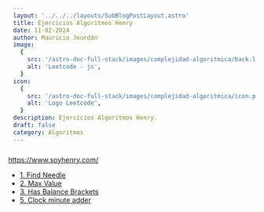 ```yaml
---
layout: '../../../layouts/SubBlogPostLayout.astro'
title: Ejercicios Algoritmos Henry
date: 11-02-2024
author: Mauricio Jourdán
image:
  {
    src: '/astro-doc-full-stack/images/complejidad-algoritmica/back-leetcode.png',
    alt: 'Leetcode - js',
  }
icon:
  {
    src: '/astro-doc-full-stack/images/complejidad-algoritmica/icon.png',
    alt: 'Logo Leetcode',
  }
description: Ejercicios Algoritmos Henry.
draft: false
category: Algoritmos
---
```


https://www.soyhenry.com/

- [1. Find Needle](/astro-doc-full-stack/blog/complejidad-algoritmica/henry/1-Find-Needle)
- [2. Max Value](/astro-doc-full-stack/blog/complejidad-algoritmica/henry/2-Max-Value)
- [3. Has Balance Brackets](/astro-doc-full-stack/blog/complejidad-algoritmica/henry/3-Has-Balance-Brackets)
- [5. Clock minute adder](/astro-doc-full-stack/blog/complejidad-algoritmica/henry/5-Clock-minute-adder)

<style>
  h1 { color: #713f12; }
  h2 { color: #2563eb; }
  h3 { color: #a855f7; }
  img {
    width: 100%;
    height: 100%;
    object-fit: cover;
  }
  pre {
    padding: 10px;
  }
</style>
